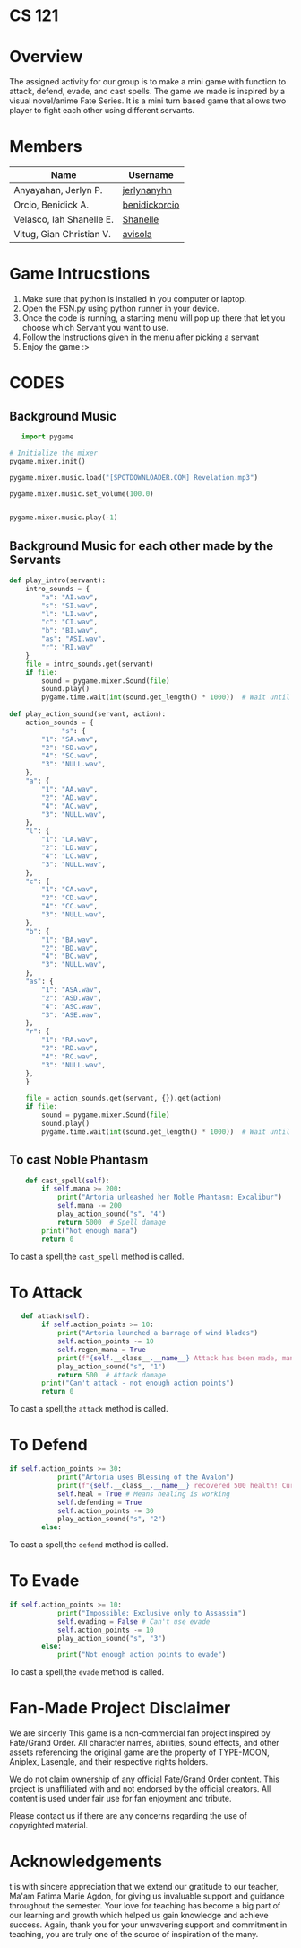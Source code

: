 # CS 121
# Overview
The assigned activity for our group is to make a mini game with function to attack, defend, evade, and cast spells.
The game we made is inspired by a visual novel/anime Fate Series. It is a mini turn based game that allows two player to fight each other using different servants.


# Members
| Name | Username |
|-----|-----------|
|Anyayahan, Jerlyn P.|[jerlynanyhn](https://github.com/jerlynanyhn)|
|Orcio, Benidick A.|[benidickorcio](https://github.com/benidickorcio)|
| Velasco, Iah Shanelle E.|[Shanelle](https://github.com/macherieshanelle)|
|Vitug, Gian Christian V.|[avisola](https://github.com/avisola)|

# Game Intrucstions
1. Make sure that python is installed in you computer or laptop.
2. Open the FSN.py using python runner in your device.
3. Once the code is running, a starting menu will pop up there that let you choose which Servant you want to use.
4. Follow the Instructions given in the menu after picking a servant
5. Enjoy the game :>


# CODES


## Background Music
```python
   import pygame

# Initialize the mixer
pygame.mixer.init()

pygame.mixer.music.load("[SPOTDOWNLOADER.COM] Revelation.mp3")

pygame.mixer.music.set_volume(100.0)


pygame.mixer.music.play(-1)
```
## Background Music for each other made by the Servants
```python
def play_intro(servant):
    intro_sounds = {
        "a": "AI.wav",
        "s": "SI.wav",
        "l": "LI.wav",
        "c": "CI.wav",
        "b": "BI.wav",
        "as": "ASI.wav",
        "r": "RI.wav"
    }
    file = intro_sounds.get(servant)
    if file:
        sound = pygame.mixer.Sound(file)
        sound.play()
        pygame.time.wait(int(sound.get_length() * 1000))  # Wait until the sound finishes
        
def play_action_sound(servant, action):
    action_sounds = {
             "s": {
        "1": "SA.wav",
        "2": "SD.wav",
        "4": "SC.wav",
        "3": "NULL.wav",
    },
    "a": {
        "1": "AA.wav",
        "2": "AD.wav",
        "4": "AC.wav",
        "3": "NULL.wav",
    },
    "l": {
        "1": "LA.wav",
        "2": "LD.wav",
        "4": "LC.wav",
        "3": "NULL.wav",
    },
    "c": {
        "1": "CA.wav",
        "2": "CD.wav",
        "4": "CC.wav",
        "3": "NULL.wav",
    },
    "b": {
        "1": "BA.wav",
        "2": "BD.wav",
        "4": "BC.wav",
        "3": "NULL.wav",
    },
    "as": {
        "1": "ASA.wav",
        "2": "ASD.wav",
        "4": "ASC.wav",
        "3": "ASE.wav",
    },
    "r": {
        "1": "RA.wav",
        "2": "RD.wav",
        "4": "RC.wav",
        "3": "NULL.wav",
    },        
    }
             
    file = action_sounds.get(servant, {}).get(action)
    if file:
        sound = pygame.mixer.Sound(file)
        sound.play()
        pygame.time.wait(int(sound.get_length() * 1000))  # Wait until the sound finishes
```

## To cast Noble Phantasm
```python
    def cast_spell(self):
        if self.mana >= 200:
            print("Artoria unleashed her Noble Phantasm: Excalibur")
            self.mana -= 200
            play_action_sound("s", "4")   
            return 5000  # Spell damage
        print("Not enough mana")
        return 0
```

To cast a spell,the ```cast_spell``` method is called.

# To Attack
```python
   def attack(self):
        if self.action_points >= 10:
            print("Artoria launched a barrage of wind blades")
            self.action_points -= 10
            self.regen_mana = True
            print(f"{self.__class__.__name__} Attack has been made, mana regen +300, current mana: {self.mana}")
            play_action_sound("s", "1")
            return 500  # Attack damage
        print("Can't attack - not enough action points")
        return 0
```
To cast a spell,the ```attack``` method is called.
# To Defend
```python
if self.action_points >= 30:
            print("Artoria uses Blessing of the Avalon")
            print(f"{self.__class__.__name__} recovered 500 health! Current health: {self.health}")
            self.heal = True # Means healing is working
            self.defending = True
            self.action_points -= 30
            play_action_sound("s", "2")         
        else:
```
To cast a spell,the ```defend``` method is called.
# To Evade
```python
if self.action_points >= 10:
            print("Impossible: Exclusive only to Assassin")
            self.evading = False # Can't use evade
            self.action_points -= 10
            play_action_sound("s", "3")   
        else:
            print("Not enough action points to evade")

```
To cast a spell,the ```evade``` method is called.

# Fan-Made Project Disclaimer
We are sincerly 
This game is a non-commercial fan project inspired by Fate/Grand Order. All character names, abilities, sound effects, and other assets referencing the original game are the property of TYPE-MOON, Aniplex, Lasengle, and their respective rights holders.

We do not claim ownership of any official Fate/Grand Order content. This project is unaffiliated with and not endorsed by the official creators. All content is used under fair use for fan enjoyment and tribute.

Please contact us if there are any concerns regarding the use of copyrighted material.


# Acknowledgements
t is with sincere appreciation that we extend our gratitude to our teacher, Ma'am Fatima Marie Agdon, for giving us invaluable support and guidance throughout the semester. Your love for teaching has become a big part of our learning and growth which helped us gain knowledge and achieve success. Again, thank you for your unwavering support and commitment in teaching, you are truly one of the source of inspiration of the many.
